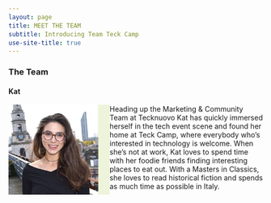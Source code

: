 ```yaml
---
layout: page
title: MEET THE TEAM
subtitle: Introducing Team Teck Camp
use-site-title: true
---
```


### The Team

#### Kat

<a href="https://twitter.com/katpaines/"><img style="float: left;" alt="Follow Kat on Twitter" src="https://raw.githubusercontent.com/teckcamp/teckcamp.github.io/master/img/MeetTheCrew_KP.png" width="200" title="Follow Kat on Twitter!"></a>Heading up the Marketing & Community Team at Tecknuovo Kat has quickly immersed herself in the tech event scene and found her home at Teck Camp, where everybody who’s interested in technology is welcome. When she’s not at work, Kat loves to spend time with her foodie friends finding interesting places to eat out. With a Masters in Classics, she loves to read historical fiction and spends as much time as possible in Italy.
 
<div><br><br></div>
